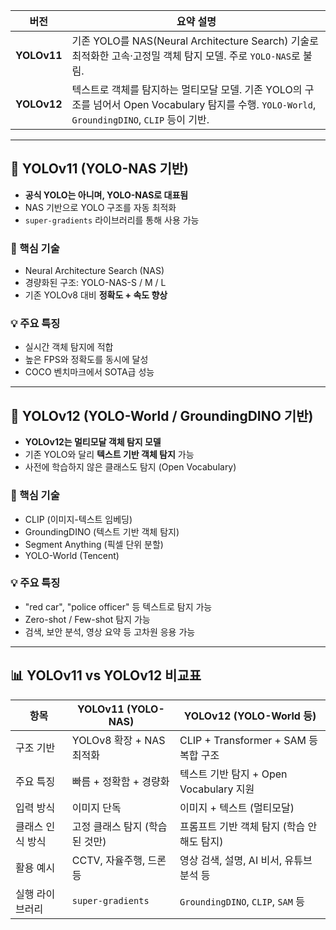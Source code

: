 | 버전 | 요약 설명 |
|------|------------|
| **YOLOv11** | 기존 YOLO를 NAS(Neural Architecture Search) 기술로 최적화한 고속·고정밀 객체 탐지 모델. 주로 `YOLO-NAS`로 불림. |
| **YOLOv12** | 텍스트로 객체를 탐지하는 멀티모달 모델. 기존 YOLO의 구조를 넘어서 Open Vocabulary 탐지를 수행. `YOLO-World`, `GroundingDINO`, `CLIP` 등이 기반. |

---

## 🧠 YOLOv11 (YOLO-NAS 기반)

- **공식 YOLO는 아니며, YOLO-NAS로 대표됨**
- NAS 기반으로 YOLO 구조를 자동 최적화
- `super-gradients` 라이브러리를 통해 사용 가능

### 🔧 핵심 기술
- Neural Architecture Search (NAS)
- 경량화된 구조: YOLO-NAS-S / M / L
- 기존 YOLOv8 대비 **정확도 + 속도 향상**

### 💡 주요 특징
- 실시간 객체 탐지에 적합
- 높은 FPS와 정확도를 동시에 달성
- COCO 벤치마크에서 SOTA급 성능

---

## 🧠 YOLOv12 (YOLO-World / GroundingDINO 기반)

- **YOLOv12는 멀티모달 객체 탐지 모델**
- 기존 YOLO와 달리 **텍스트 기반 객체 탐지** 가능
- 사전에 학습하지 않은 클래스도 탐지 (Open Vocabulary)

### 🔧 핵심 기술
- CLIP (이미지-텍스트 임베딩)
- GroundingDINO (텍스트 기반 객체 탐지)
- Segment Anything (픽셀 단위 분할)
- YOLO-World (Tencent)

### 💡 주요 특징
- "red car", "police officer" 등 텍스트로 탐지 가능
- Zero-shot / Few-shot 탐지 가능
- 검색, 보안 분석, 영상 요약 등 고차원 응용 가능

---

## 📊 YOLOv11 vs YOLOv12 비교표

| 항목               | YOLOv11 (YOLO-NAS)                     | YOLOv12 (YOLO-World 등)                     |
|--------------------|----------------------------------------|---------------------------------------------|
| 구조 기반           | YOLOv8 확장 + NAS 최적화               | CLIP + Transformer + SAM 등 복합 구조       |
| 주요 특징           | 빠름 + 정확함 + 경량화                 | 텍스트 기반 탐지 + Open Vocabulary 지원     |
| 입력 방식           | 이미지 단독                           | 이미지 + 텍스트 (멀티모달)                  |
| 클래스 인식 방식     | 고정 클래스 탐지 (학습된 것만)         | 프롬프트 기반 객체 탐지 (학습 안 해도 탐지) |
| 활용 예시           | CCTV, 자율주행, 드론 등               | 영상 검색, 설명, AI 비서, 유튜브 분석 등    |
| 실행 라이브러리     | `super-gradients`                     | `GroundingDINO`, `CLIP`, `SAM` 등           |
